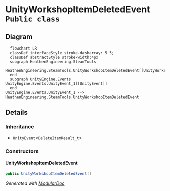 # UnityWorkshopItemDeletedEvent `Public class`

## Diagram
```mermaid
  flowchart LR
  classDef interfaceStyle stroke-dasharray: 5 5;
  classDef abstractStyle stroke-width:4px
  subgraph HeathenEngineering.SteamTools
  HeathenEngineering.SteamTools.UnityWorkshopItemDeletedEvent[[UnityWorkshopItemDeletedEvent]]
  end
  subgraph UnityEngine.Events
UnityEngine.Events.UnityEvent_1[[UnityEvent]]
  end
UnityEngine.Events.UnityEvent_1 --> HeathenEngineering.SteamTools.UnityWorkshopItemDeletedEvent
```

## Details
### Inheritance
 - `UnityEvent`&lt;`DeleteItemResult_t`&gt;

### Constructors
#### UnityWorkshopItemDeletedEvent
```csharp
public UnityWorkshopItemDeletedEvent()
```

*Generated with* [*ModularDoc*](https://github.com/hailstorm75/ModularDoc)
